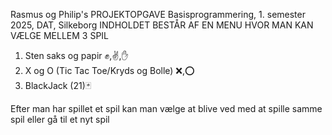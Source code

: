 Rasmus og Philip's PROJEKTOPGAVE Basisprogrammering, 1. semester 2025, DAT, Silkeborg
INDHOLDET BESTÅR AF EN MENU HVOR MAN KAN VÆLGE MELLEM 3 SPIL 
1. Sten saks og papir ✊,✌️,✋
2. X og O (Tic Tac Toe/Kryds og Bolle) ❌,⭕
3. BlackJack (21)🃏

Efter man har spillet et spil kan man vælge at blive ved med at spille samme spil eller gå til et nyt spil
